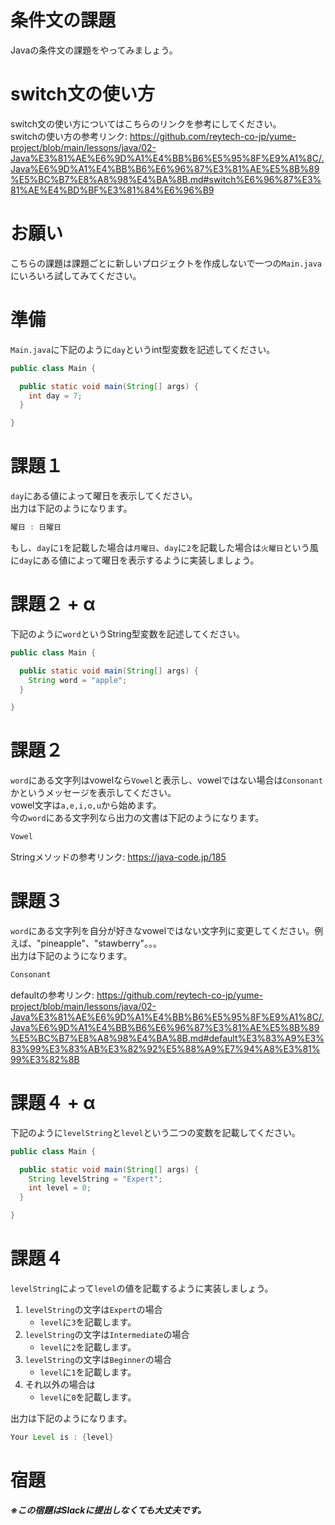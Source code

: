 # 条件文の課題

Javaの条件文の課題をやってみましょう。

# switch文の使い方

switch文の使い方についてはこちらのリンクを参考にしてください。   
switchの使い方の参考リンク: https://github.com/reytech-co-jp/yume-project/blob/main/lessons/java/02-Java%E3%81%AE%E6%9D%A1%E4%BB%B6%E5%95%8F%E9%A1%8C/.Java%E6%9D%A1%E4%BB%B6%E6%96%87%E3%81%AE%E5%8B%89%E5%BC%B7%E8%A8%98%E4%BA%8B.md#switch%E6%96%87%E3%81%AE%E4%BD%BF%E3%81%84%E6%96%B9

# お願い

こちらの課題は課題ごとに新しいプロジェクトを作成しないで一つの`Main.java`にいろいろ試してみてください。

# 準備

`Main.java`に下記のように`day`というint型変数を記述してください。
```java
public class Main {

  public static void main(String[] args) {
    int day = 7;
  }

}
```
 
# 課題１   

`day`にある値によって曜日を表示してください。   
出力は下記のようになります。
```java
曜日 : 日曜日
```
もし、`day`に`1`を記載した場合は`月曜日`、`day`に`2`を記載した場合は`火曜日`という風に`day`にある値によって曜日を表示するように実装しましょう。

# 課題２ + α

下記のように`word`というString型変数を記述してください。
```java
public class Main {

  public static void main(String[] args) {
    String word = "apple";
  }

}
```

# 課題２

`word`にある文字列はvowelなら`Vowel`と表示し、vowelではない場合は`Consonant`かというメッセージを表示してください。   
vowel文字は`a,e,i,o,u`から始めます。   
今の`word`にある文字列なら出力の文書は下記のようになります。
```java
Vowel
```
Stringメソッドの参考リンク: https://java-code.jp/185   

# 課題３

`word`にある文字列を自分が好きなvowelではない文字列に変更してください。例えば、"pineapple"、"stawberry"。。。   
出力は下記のようになります。
```java
Consonant
```
defaultの参考リンク: https://github.com/reytech-co-jp/yume-project/blob/main/lessons/java/02-Java%E3%81%AE%E6%9D%A1%E4%BB%B6%E5%95%8F%E9%A1%8C/.Java%E6%9D%A1%E4%BB%B6%E6%96%87%E3%81%AE%E5%8B%89%E5%BC%B7%E8%A8%98%E4%BA%8B.md#default%E3%83%A9%E3%83%99%E3%83%AB%E3%82%92%E5%88%A9%E7%94%A8%E3%81%99%E3%82%8B 

# 課題４ + α

下記のように`levelString`と`level`という二つの変数を記載してください。
```java
public class Main {

  public static void main(String[] args) {
    String levelString = "Expert";
    int level = 0;
  }

}
```

# 課題４

`levelString`によって`level`の値を記載するように実装しましょう。
1. `levelString`の文字は`Expert`の場合
   - `level`に`3`を記載します。
2. `levelString`の文字は`Intermediate`の場合
   - `level`に`2`を記載します。
3. `levelString`の文字は`Beginner`の場合
   - `level`に`1`を記載します。
4. それ以外の場合は
   - `level`に`0`を記載します。

出力は下記のようになります。
```java
Your Level is : {level}
```

# 宿題

***※この宿題はSlackに提出しなくても大丈夫です。***
